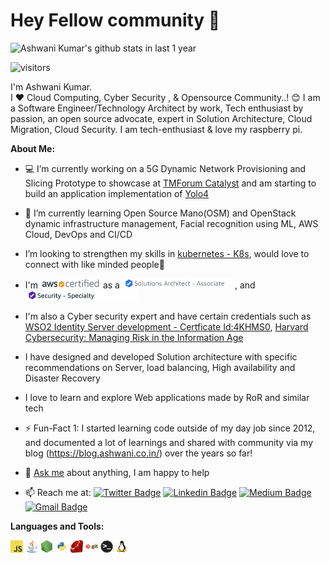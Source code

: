 # Hey Fellow community 👋 



![Ashwani Kumar's github stats in last 1 year](https://github-myreadme-stats-64u7ufgl7.vercel.app/api?username=theashwanik&show_icons=true)

![visitors](https://glimmer-eight-orchid.glitch.me/badge?page_id=theashwanik)
<br />

I'm Ashwani Kumar.    
I ❤ Cloud Computing, Cyber Security , & Opensource Community..! 😊
I am a Software Engineer/Technology Architect by work, Tech enthusiast by passion, an open source advocate, expert in Solution Architecture, Cloud Migration, Cloud Security.
I am tech-enthusiast & love my raspberry pi.

  
**About Me:**

- 💻 I’m currently working on a 5G Dynamic Network Provisioning and Slicing Prototype to showcase at [TMForum Catalyst](https://www.tmforum.org/collaboration/catalyst-program/what-is-a-catalyst/) and am starting to build an application implementation of [Yolo4](https://arxiv.org/abs/2004.10934)
- 🌱 I’m currently learning Open Source Mano(OSM) and OpenStack dynamic infrastructure management, Facial recognition using ML, AWS Cloud, DevOps and CI/CD 
- I’m looking to strengthen my skills in [kubernetes - K8s](https://kubernetes.io/), would love to connect with like minded people🤝
- I'm <code><img height="16" src="https://raw.githubusercontent.com/TheAshwanik/theashwanik/master/logos/aws-certified.png"></code> as a <img height="16" src="https://raw.githubusercontent.com/TheAshwanik/theashwanik/master/logos/solutions-architect.png"></code>, and <img height="16" src="https://raw.githubusercontent.com/TheAshwanik/theashwanik/master/logos/security-specialty.png"></code>
- I'm also a Cyber security expert and have certain credentials such as [WSO2 Identity Server development - Certficate Id:4KHMS0](https://certification.wso2.com/web/), [Harvard Cybersecurity: Managing Risk in the Information Age](https://harvardx.credential.getsmarter.com/71d42f38-d9ff-4f2e-b35e-ce08ba9e9a02)
- I have designed and developed Solution architecture with specific recommendations on Server, load balancing, High availability and Disaster Recovery
- I love to learn and explore Web applications made by RoR and similar tech    

- ⚡️ Fun-Fact 1: I started learning code outside of my day job since 2012, and documented a lot of learnings and shared with community via my blog (https://blog.ashwani.co.in/) over the years so far!

- 💬 [Ask me](https://github.com/theashwanik/feedback) about anything, I am happy to help
- 📫 Reach me at: [![Twitter Badge](https://img.shields.io/badge/-@theashwanik-1ca0f1?style=flat-square&labelColor=1ca0f1&logo=twitter&logoColor=white&link=https://twitter.com/theAshwaniK)](https://twitter.com/theAshwaniK) [![Linkedin Badge](https://img.shields.io/badge/-theAshwaniK-blue?style=flat-square&logo=Linkedin&logoColor=white&link=https://www.linkedin.com/in/aryanashwani/)](https://www.linkedin.com/in/aryanashwani/) [![Medium Badge](https://img.shields.io/badge/-@blogashwani-03a57a?style=flat-square&labelColor=000000&logo=Medium&link=https://blog.ashwani.co.in/)](https://blog.ashwani.co.in)
[![Gmail Badge](https://img.shields.io/badge/-aryan.ash.wani@gmail.com-c14438?style=flat-square&logo=Gmail&logoColor=white&link=mailto:aryan.ash.wani@gmail.com)](mailto:aryan.ash.wani@gmail.com)

**Languages and Tools:**  

<code><img height="20" src="https://raw.githubusercontent.com/github/explore/80688e429a7d4ef2fca1e82350fe8e3517d3494d/topics/javascript/javascript.png"></code>
<code><img height="20" src="https://raw.githubusercontent.com/github/explore/5c058a388828bb5fde0bcafd4bc867b5bb3f26f3/topics/java/java.png"></code>
<code><img height="20" src="https://raw.githubusercontent.com/github/explore/80688e429a7d4ef2fca1e82350fe8e3517d3494d/topics/nodejs/nodejs.png"></code>
<code><img height="20" src="https://raw.githubusercontent.com/github/explore/80688e429a7d4ef2fca1e82350fe8e3517d3494d/topics/python/python.png"></code>
<code><img height="20" src="https://raw.githubusercontent.com/github/explore/80688e429a7d4ef2fca1e82350fe8e3517d3494d/topics/ruby/ruby.png"></code>
<code><img height="20" src="https://raw.githubusercontent.com/github/explore/80688e429a7d4ef2fca1e82350fe8e3517d3494d/topics/git/git.png"></code>
<code><img height="20" src="https://raw.githubusercontent.com/github/explore/80688e429a7d4ef2fca1e82350fe8e3517d3494d/topics/terminal/terminal.png"></code>
<code><img height="20" src="https://raw.githubusercontent.com/github/explore/80688e429a7d4ef2fca1e82350fe8e3517d3494d/topics/linux/linux.png"></code>

